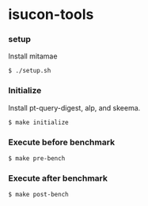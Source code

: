 # isucon-tools

### setup

Install mitamae

```
$ ./setup.sh
```

### Initialize

Install pt-query-digest, alp, and skeema.

```
$ make initialize
```

### Execute before benchmark

```
$ make pre-bench
```

### Execute after benchmark

```
$ make post-bench
```
